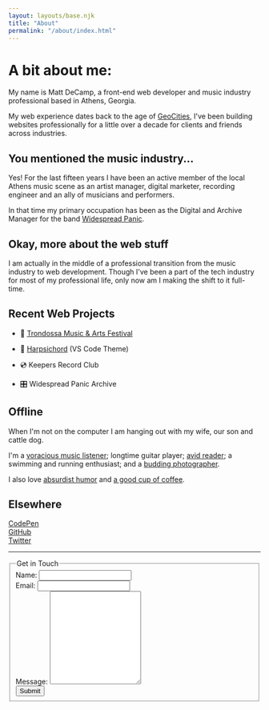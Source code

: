 ```yaml
---
layout: layouts/base.njk
title: "About"
permalink: "/about/index.html"
---
```


# A bit about me:

My name is Matt DeCamp, a front-end web developer and music industry professional based in Athens, Georgia.

My web experience dates back to the age of [GeoCities](https://en.wikipedia.org/wiki/Yahoo!_GeoCities), I've been building websites professionally for a little over a decade for clients and friends across industries.

## You mentioned the music industry...

Yes! For the last fifteen years I have been an active member of the local Athens music scene as an artist manager, digital marketer, recording engineer and an ally of musicians and performers.

In that time my primary occupation has been as the Digital and Archive Manager for the band [Widespread Panic](https://widespreadpanic.com).

## Okay, more about the web stuff

I am actually in the middle of a professional transition from the music industry to web development. Though I've been a part of the tech industry for most of my professional life, only now am I making the shift to it full-time.

## Recent Web Projects

- 🎪 [Trondossa Music & Arts Festival](https://trondossa.com)

- 🎨 [Harpsichord](https://github.com/mattdecamp/harpsichord) (VS Code Theme)

- 💿 Keepers Record Club

- 🎛️ Widespread Panic Archive

## Offline

When I'm not on the computer I am hanging out with my wife, our son and cattle dog.

I'm a [voracious music listener](https://open.spotify.com/user/mattbrowncat); longtime guitar player; [avid reader](https://avidbookshop.com); a swimming and running enthusiast; and a [budding photographer](/photography).

I also love [absurdist humor](https://www.youtube.com/watch?v=aZJZK6rzjns) and [a good cup of coffee](https://counterculturecoffee.com/shop/coffee/forty-six).

## Elsewhere

[CodePen](https://codepen.io/mattdecamp)  
[GitHub](https://github.com/mattdecamp)  
[Twitter](https://twitter.com/mpdecamp)
  
---
  
<!-- Thank you for the guidance, Boilerform boilerform.hankchizljaw.com -->

  <form id="contactform" data-netlify="true" method="post">
    <fieldset class="c-form">
        <legend class="c-heading">Get in Touch</legend>
        <div class="c-row">
          <label for="name" class="c-label">Name:</label>
          <input type="text" name="name" id="name" class="c-input" value="" tabindex="1" />
        </div>
        <div class="c-row">
          <label for="email" class="c-label">Email:</label>
          <input type="email" name="email" id="name" class="c-input" autocapitalize="none" autocorrect="off" value="" tabindex="1" required />
        </div>
        <div class="c-row">
          <label for="message" class="c-label">Message:</label>
          <textarea rows="12" name="message" id="message" class="c-input multiline"></textarea>
        </div>
        <div class="c-row">
          <button type="submit" class="c-button">Submit</button>
        </div>
    </fieldset>
  </form>
